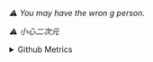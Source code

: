 
*⚠ You may have the wron
g person.*


*⚠ 小心二次元*


<details>
  
<summary>Github Metrics</summary>
![Metrics](/github-metrics.svg)

![p363335426](https://github.com/sdttttt/sdttttt/assets/42728902/e19fc44c-8024-4392-aa26-bc37c53ad3c1)
</details>

